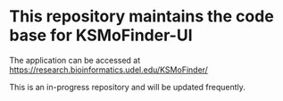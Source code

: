 # This repository maintains the code base for KSMoFinder-UI

The application can be accessed at https://research.bioinformatics.udel.edu/KSMoFinder/ <br>

This is an in-progress repository and will be updated frequently.

